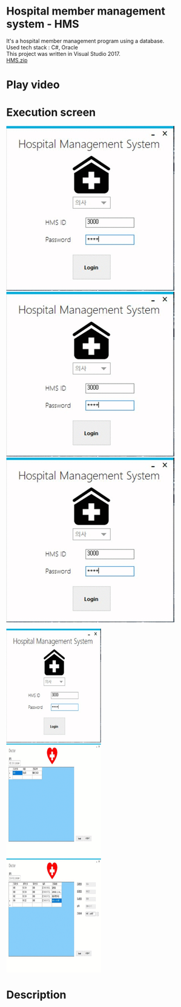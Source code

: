 # Hospital member management system - HMS
It's a hospital member management program using a database. <br>
Used tech stack : C#, Oracle <br>
This project was written in Visual Studio 2017. <br>
[HMS.zip](HMS.zip) <br>

# Play video


# Execution screen
![alt-tag](images/doctor_gif1.GIF)
![alt-tag](images/doctor_gif1.GIF)
![alt-tag](images/doctor_gif1.GIF)
<div><img src="images/doctor_gif1.GIF" width="250" height="300"></div>
<div><img src="images/doctor_gif2.GIF" width="250" height="300"></div>
<div><img src="images/doctor_gif3.GIF" width="250" height="300"></div>

# Description
